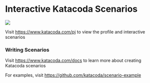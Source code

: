# Interactive Katacoda Scenarios

[![](http://shields.katacoda.com/katacoda/pj/count.svg)](https://www.katacoda.com/pj "Get your profile on Katacoda.com")

Visit https://www.katacoda.com/pj to view the profile and interactive scenarios

### Writing Scenarios
Visit https://www.katacoda.com/docs to learn more about creating Katacoda scenarios

For examples, visit https://github.com/katacoda/scenario-example
